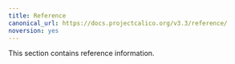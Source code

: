 ```yaml
---
title: Reference
canonical_url: https://docs.projectcalico.org/v3.3/reference/
noversion: yes
---
```


This section contains reference information.
